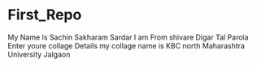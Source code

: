 # First_Repo
My Name Is Sachin Sakharam Sardar
I am From shivare Digar Tal Parola 
Enter youre collage Details
my collage name is KBC north Maharashtra University Jalgaon
